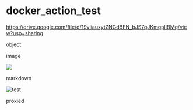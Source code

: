# docker_action_test

https://drive.google.com/file/d/19vliauxytZNGdBFN_bJS7qJKmqplIBMq/view?usp=sharing

object 

<object data="https://drive.google.com/uc?export=download&id=19vliauxytZNGdBFN_bJS7qJKmqplIBMq" type="image/svg+xml" />

image 

<img src="https://drive.google.com/uc?export=download&id=19vliauxytZNGdBFN_bJS7qJKmqplIBMq">

markdown

![test](https://drive.google.com/uc?export=download&id=19vliauxytZNGdBFN_bJS7qJKmqplIBMq)

proxied

[![IS-04-01][IS-04-01-badge]][IS-04-01-sheet]
[![IS-04-02][IS-04-02-badge]][IS-04-02-sheet]
[![IS-04-03][IS-04-03-badge]][IS-04-03-sheet]
[![IS-05-01][IS-05-01-badge]][IS-05-01-sheet]
[![IS-05-02][IS-05-02-badge]][IS-05-02-sheet]
[![IS-07-01][IS-07-01-badge]][IS-07-01-sheet]
[![IS-07-02][IS-07-02-badge]][IS-07-02-sheet]
[![IS-09-01][IS-09-01-badge]][IS-09-01-sheet]
[![IS-09-02][IS-09-02-badge]][IS-09-02-sheet]

[IS-04-01-badge]: https://www.birtles.org.uk/test/get_drive.php?id=19vliauxytZNGdBFN_bJS7qJKmqplIBMq
[IS-04-02-badge]: https://www.birtles.org.uk/test/get_drive.php?id=1NI__cNiYfgwWctiuKKBjhuHuVFfjomPI
[IS-04-03-badge]: https://www.birtles.org.uk/test/get_drive.php?id=1GdltU0Ktznk7L9sbsv_23CIuqc5eqi9j
[IS-05-01-badge]: https://www.birtles.org.uk/test/get_drive.php?id=12Iz2eB6AkV5wWxQolf6A9lwdIZnM6YT5
[IS-05-02-badge]: https://www.birtles.org.uk/test/get_drive.php?id=1Y4Y-ZH9-Mkno7Qbq3Kf33G9Qffzil0ss
[IS-07-01-badge]: https://www.birtles.org.uk/test/get_drive.php?id=16FT_vE_rnJ5-mVvcxHy6zWOwcEwBWlCH
[IS-07-02-badge]: https://www.birtles.org.uk/test/get_drive.php?id=1FS4hn9t3UV5P2kEe1Gz9-nycdutKLXod
[IS-09-01-badge]: https://www.birtles.org.uk/test/get_drive.php?id=1FpeuOkgb1yHV6BkAIJ2kQS3U_DonV2Kb
[IS-09-02-badge]: https://www.birtles.org.uk/test/get_drive.php?id=1BgWi4XsCsleL_g2if4V6DXFHKqRfHFNv
[IS-04-01-sheet]: https://docs.google.com/spreadsheets/d/1UgZoI0lGCMDn9-zssccf2Azil3WN6jogroMT8Wh6H64/edit#gid=0
[IS-04-02-sheet]: https://docs.google.com/spreadsheets/d/1UgZoI0lGCMDn9-zssccf2Azil3WN6jogroMT8Wh6H64/edit#gid=1838684224
[IS-04-03-sheet]: https://docs.google.com/spreadsheets/d/1UgZoI0lGCMDn9-zssccf2Azil3WN6jogroMT8Wh6H64/edit#gid=1174955447
[IS-05-01-sheet]: https://docs.google.com/spreadsheets/d/1UgZoI0lGCMDn9-zssccf2Azil3WN6jogroMT8Wh6H64/edit#gid=517163955
[IS-05-02-sheet]: https://docs.google.com/spreadsheets/d/1UgZoI0lGCMDn9-zssccf2Azil3WN6jogroMT8Wh6H64/edit#gid=205041321
[IS-07-01-sheet]: https://docs.google.com/spreadsheets/d/1UgZoI0lGCMDn9-zssccf2Azil3WN6jogroMT8Wh6H64/edit#gid=828991990
[IS-07-02-sheet]: https://docs.google.com/spreadsheets/d/1UgZoI0lGCMDn9-zssccf2Azil3WN6jogroMT8Wh6H64/edit#gid=367400040
[IS-09-01-sheet]: https://docs.google.com/spreadsheets/d/1UgZoI0lGCMDn9-zssccf2Azil3WN6jogroMT8Wh6H64/edit#gid=919453974
[IS-09-02-sheet]: https://docs.google.com/spreadsheets/d/1UgZoI0lGCMDn9-zssccf2Azil3WN6jogroMT8Wh6H64/edit#gid=2135469955
